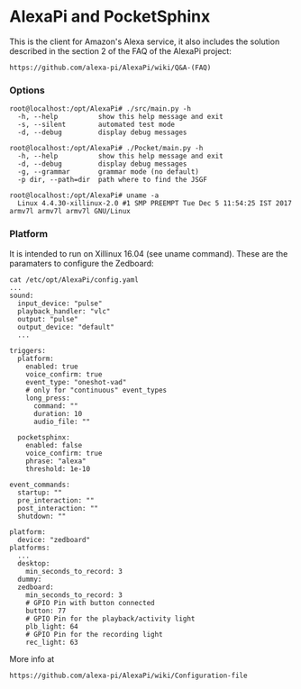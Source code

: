 # AlexaPi and PocketSphinx

This is the client for Amazon's Alexa service, it also includes the solution described in the section 2 of the FAQ of the AlexaPi project:

	https://github.com/alexa-pi/AlexaPi/wiki/Q&A-(FAQ)

### Options
```
root@localhost:/opt/AlexaPi# ./src/main.py -h
  -h, --help          show this help message and exit
  -s, --silent        automated test mode
  -d, --debug         display debug messages

root@localhost:/opt/AlexaPi# ./Pocket/main.py -h
  -h, --help          show this help message and exit
  -d, --debug         display debug messages
  -g, --grammar       grammar mode (no default)
  -p dir, --path=dir  path where to find the JSGF

root@localhost:/opt/AlexaPi# uname -a
  Linux 4.4.30-xillinux-2.0 #1 SMP PREEMPT Tue Dec 5 11:54:25 IST 2017 armv7l armv7l armv7l GNU/Linux
```

### Platform

It is intended to run on Xillinux 16.04 (see uname command). These are the paramaters to configure the Zedboard:

```
cat /etc/opt/AlexaPi/config.yaml 
...
sound:
  input_device: "pulse"
  playback_handler: "vlc"
  output: "pulse"
  output_device: "default"
  ...

triggers:
  platform:
    enabled: true
    voice_confirm: true
    event_type: "oneshot-vad"
    # only for "continuous" event_types
    long_press:
      command: ""
      duration: 10
      audio_file: ""

  pocketsphinx:
    enabled: false
    voice_confirm: true
    phrase: "alexa"
    threshold: 1e-10

event_commands:
  startup: ""
  pre_interaction: ""
  post_interaction: ""
  shutdown: ""

platform:
  device: "zedboard"
platforms:
  ...
  desktop:
    min_seconds_to_record: 3
  dummy:
  zedboard:
    min_seconds_to_record: 3
    # GPIO Pin with button connected
    button: 77
    # GPIO Pin for the playback/activity light
    plb_light: 64
    # GPIO Pin for the recording light
    rec_light: 63
```

More info at

	https://github.com/alexa-pi/AlexaPi/wiki/Configuration-file
